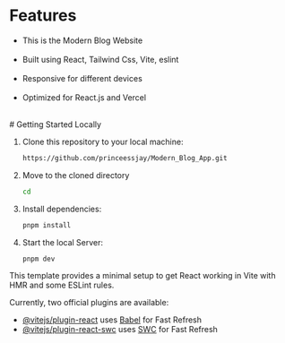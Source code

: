 # Features
<ul>
   <li>This is the Modern Blog Website</li> </br>
   <li>Built using React, Tailwind Css, Vite, eslint</li> </br>
   <li>Responsive for different devices</li> </br>
   <li>Optimized for React.js and Vercel</li> </br>
</ul>
# Getting Started Locally

1. Clone this repository to your local machine:

   ```bash
   https://github.com/princeessjay/Modern_Blog_App.git
   ```

2. Move to the cloned directory

   ```bash
   cd 
   ```

3. Install dependencies:

   ```bash
   pnpm install
   ```

4. Start the local Server:

   ```bash
   pnpm dev
   ```

This template provides a minimal setup to get React working in Vite with HMR and some ESLint rules.

Currently, two official plugins are available:

- [@vitejs/plugin-react](https://github.com/vitejs/vite-plugin-react/blob/main/packages/plugin-react/README.md) uses [Babel](https://babeljs.io/) for Fast Refresh
- [@vitejs/plugin-react-swc](https://github.com/vitejs/vite-plugin-react-swc) uses [SWC](https://swc.rs/) for Fast Refresh
